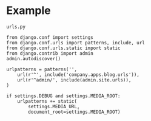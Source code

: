 
Example
=======

``urls.py``

    from django.conf import settings
    from django.conf.urls import patterns, include, url
    from django.conf.urls.static import static
    from django.contrib import admin
    admin.autodiscover()

    urlpatterns = patterns('',
        url(r'^', include('company.apps.blog.urls')),
        url(r'^admin/', include(admin.site.urls)),
    )

    if settings.DEBUG and settings.MEDIA_ROOT:
        urlpatterns += static(
            settings.MEDIA_URL,
            document_root=settings.MEDIA_ROOT)

